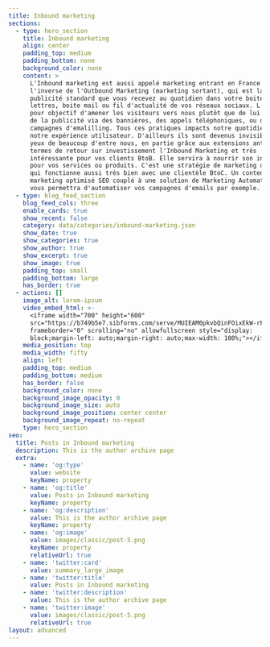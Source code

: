 ```yaml
---
title: Inbound marketing
sections:
  - type: hero_section
    title: Inbound marketing
    align: center
    padding_top: medium
    padding_bottom: none
    background_color: none
    content: >
      L'Inbound marketing est aussi appelé marketing entrant en France. Il est
      l'inverse de l'Outbound Marketing (marketing sortant), qui est la
      publicité standard que vous recevez au quotidien dans votre boite aux
      lettres, boite mail ou fil d'actualité de vos réseaux sociaux. L'Inbound a
      pour objectif d'amener les visiteurs vers nous plutôt que de lui envoyer
      de la publicité via des bannières, des appels téléphoniques, ou des
      campagnes d'emalilling. Tous ces pratiques impacts notre quotidien et
      notre expérience utilisateur. D'ailleurs ils sont devenus invisibles aux
      yeux de beaucoup d'entre nous, en partie grâce aux extensions antipubs. En
      termes de retour sur investissement l'Inbound Marketing et très
      intéressante pour vos clients BtoB. Elle servira à nourrir son intérêt
      pour vos services ou produits. C'est une stratégie de marketing digital
      qui fonctionne aussi très bien avec une clientèle BtoC. Un content
      marketing optimisé SEO couplé à une solution de Marketing Automation qui
      vous permettra d'automatiser vos campagnes d'emails par exemple.
  - type: blog_feed_section
    blog_feed_cols: three
    enable_cards: true
    show_recent: false
    category: data/categories/inbound-marketing.json
    show_date: true
    show_categories: true
    show_author: true
    show_excerpt: true
    show_image: true
    padding_top: small
    padding_bottom: large
    has_border: true
  - actions: []
    image_alt: lorem-ipsum
    video_embed_html: >-
      <iframe width="700" height="600"
      src="https://b749b5e7.sibforms.com/serve/MUIEAM0pkvbQinFOixEkW-rF_LkKDOef_kUfJGtk7R9-UfYGPAJ_DiiVnVBksDThZYDqnmeVL4MnotsgclA_AehybCmA3NKcWHLbbvdkKvG0n34T7OuHuIsL2dj3-o197_s8hEpdP9x5L2dDoMQzA-iDTR8VKjJg43Ng3XjNLA8_kzDtFQqaWLGl0KlowvrzGYQ-eObrny3EASDU"
      frameborder="0" scrolling="no" allowfullscreen style="display:
      block;margin-left: auto;margin-right: auto;max-width: 100%;"></iframe>
    media_position: top
    media_width: fifty
    align: left
    padding_top: medium
    padding_bottom: medium
    has_border: false
    background_color: none
    background_image_opacity: 0
    background_image_size: auto
    background_image_position: center center
    background_image_repeat: no-repeat
    type: hero_section
seo:
  title: Posts in Inbound marketing
  description: This is the author archive page
  extra:
    - name: 'og:type'
      value: website
      keyName: property
    - name: 'og:title'
      value: Posts in Inbound marketing
      keyName: property
    - name: 'og:description'
      value: This is the author archive page
      keyName: property
    - name: 'og:image'
      value: images/classic/post-5.png
      keyName: property
      relativeUrl: true
    - name: 'twitter:card'
      value: summary_large_image
    - name: 'twitter:title'
      value: Posts in Inbound marketing
    - name: 'twitter:description'
      value: This is the author archive page
    - name: 'twitter:image'
      value: images/classic/post-5.png
      relativeUrl: true
layout: advanced
---
```

